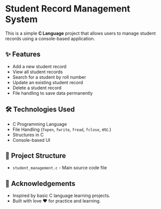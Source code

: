 
# Student Record Management System 

This is a simple **C Language** project that allows users to manage student records using a console-based application.

## ✨ Features
- Add a new student record
- View all student records
- Search for a student by roll number
- Update an existing student record
- Delete a student record
- File handling to save data permanently

## 🛠 Technologies Used
- C Programming Language
- File Handling (`fopen`, `fwrite`, `fread`, `fclose`, etc.)
- Structures in C
- Console-based UI

## 🎯 Project Structure
- `student_management.c` - Main source code file

## 🙏 Acknowledgements
- Inspired by basic C language learning projects.
- Built with love ❤️ for practice and learning.





